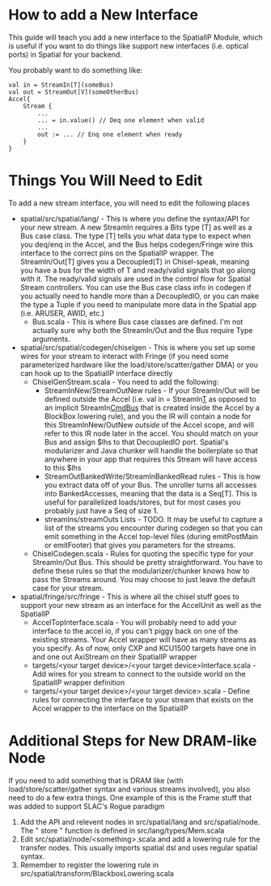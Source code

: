 # How to add a New Interface 

This guide will teach you add a new interface to the SpatialIP Module, which is useful if you want to do things like 
support new interfaces (i.e. optical ports) in Spatial for your backend.

You probably want to do something like:
```
val in = StreamIn[T](someBus)
val out = StreamOut[V](someOtherBus)
Accel{
    Stream {
        ...
        ... = in.value() // Deq one element when valid
        ...
        out := ... // Enq one element when ready
    } 
}
```

# Things You Will Need to Edit
To add a new stream interface, you will need to edit the following places
* spatial/src/spatial/lang/ - This is where you define the syntax/API for your new stream.  A new StreamIn
requires a Bits type [T] as well as a Bus case class.  The type [T] tells you what data type to expect when you
deq/enq in the Accel, and the Bus helps codegen/Fringe wire this interface to the correct pins on the SpatialIP wrapper.
The StreamIn/Out[T] gives you a Decoupled(T) in Chisel-speak, meaning you have a bus for the width of T and ready/valid
signals that go along with it.  The ready/valid signals are used in the control flow for Spatial Stream controllers.
You can use the Bus case class info in codegen if you actually need to handle more than a DecoupledIO, or you can make the type
a Tuple if you need to manipulate more data in the Spatial app (i.e. ARUSER, AWID, etc.) 
    * Bus.scala - This is where Bus case classes are defined.  I'm not actually sure why both the StreamIn/Out and the Bus 
    require Type arguments.  
* spatial/src/spatial/codegen/chiselgen - This is where you set up some wires for your stream to interact with Fringe (if you 
need some parameterized hardware like the load/store/scatter/gather DMA) or you can hook up to the SpatialIP interface directly
    * ChiselGenStream.scala - You need to add the following:
        * StreamInNew/StreamOutNew rules - If your StreamIn/Out will be defined outside the Accel (i.e. val in = StreamIn[T](...) as
        opposed to an implicit StreamIn[CmdBus](BurstCmdBus()) that is created inside the Accel by a BlockBox lowering rule), and you
        the IR will contain a node for this StreamInNew/OutNew *outside* of the Accel scope, and will refer to this
        IR node later in the accel.  You should match on your Bus and assign $lhs to that DecoupledIO port. 
        Spatial's modularizer and Java chunker will handle the boilerplate so that anywhere in your app that requires this
        Stream will have access to this $lhs
        * StreamOutBankedWrite/StreamInBankedRead rules - This is how you extract data off of your Bus. The unroller turns all
        accesses into BankedAccesses, meaning that the data is a Seq[T]. This is useful for parallelized loads/stores, but for most
        cases you probably just have a Seq of size 1.
        * streamIns/streamOuts Lists - TODO. It may be useful to capture a list of the streams you encounter during codegen
        so that you can emit something in the Accel top-level files (during emitPostMain or emitFooter) that gives you parameters for the streams.
    * ChiselCodegen.scala - Rules for quoting the specific type for your StreamIn/Out Bus.  This should be pretty straightforward.
    You have to define these rules so that the modularizer/chunker knows how to pass the Streams around. You may choose to 
    just leave the default case for your stream.
* spatial/fringe/src/fringe - This is where all the chisel stuff goes to support your new stream as an interface for the AccelUnit as well as the SpatialIP
    * AccelTopInterface.scala - You will probably need to add your interface to the accel io, if you can't piggy back on one of the
    existing streams.  Your Accel wrapper will have as many streams as you specify.  As of now, only CXP and KCU1500 targets 
    have one in and one out AxiStream on their SpatialIP wrapper
    * targets/\<your target device\>/\<your target device\>Interface.scala - Add wires for you stream to connect to the outside world
    on the SpatialIP wrapper definition
    * targets/\<your target device\>/\<your target device\>.scala - Define rules for connecting the interface to your stream
    that exists on the Accel wrapper to the interface on the SpatialIP
    
    
    

# Additional Steps for New DRAM-like Node
If you need to add something that is DRAM like (with load/store/scatter/gather syntax and various streams involved), 
you also need to do a few extra things.  One example of this is the Frame stuff that was added to support 
SLAC's Rogue paradigm
1) Add the API and relevent nodes in src/spatial/lang and src/spatial/node.  The "<object> store <mem>" function is defined in
src/lang/types/Mem.scala
2) Edit src/spatial/node/\<something\>.scala and add a lowering rule for the transfer nodes.  This usually imports spatial dsl and uses regular spatial syntax.
3) Remember to register the lowering rule in src/spatial/transform/BlackboxLowering.scala